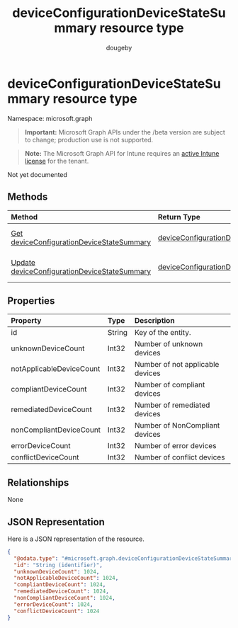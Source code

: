 ﻿---
title: "deviceConfigurationDeviceStateSummary resource type"
description: "Not yet documented"
author: "dougeby"
localization_priority: Normal
ms.prod: "intune"
doc_type: resourcePageType
---

# deviceConfigurationDeviceStateSummary resource type

Namespace: microsoft.graph

> **Important:** Microsoft Graph APIs under the /beta version are subject to change; production use is not supported.

> **Note:** The Microsoft Graph API for Intune requires an [active Intune license](https://go.microsoft.com/fwlink/?linkid=839381) for the tenant.

Not yet documented

## Methods

| Method                                                                                                                     | Return Type                                                                                                        | Description                                                                                                                                                         |
| :------------------------------------------------------------------------------------------------------------------------- | :----------------------------------------------------------------------------------------------------------------- | :------------------------------------------------------------------------------------------------------------------------------------------------------------------ |
| [Get deviceConfigurationDeviceStateSummary](../api/intune-deviceconfig-deviceconfigurationdevicestatesummary-get.md)       | [deviceConfigurationDeviceStateSummary](../resources/intune-deviceconfig-deviceconfigurationdevicestatesummary.md) | Read properties and relationships of the [deviceConfigurationDeviceStateSummary](../resources/intune-deviceconfig-deviceconfigurationdevicestatesummary.md) object. |
| [Update deviceConfigurationDeviceStateSummary](../api/intune-deviceconfig-deviceconfigurationdevicestatesummary-update.md) | [deviceConfigurationDeviceStateSummary](../resources/intune-deviceconfig-deviceconfigurationdevicestatesummary.md) | Update the properties of a [deviceConfigurationDeviceStateSummary](../resources/intune-deviceconfig-deviceconfigurationdevicestatesummary.md) object.               |

## Properties

| Property                 | Type   | Description                      |
| :----------------------- | :----- | :------------------------------- |
| id                       | String | Key of the entity.               |
| unknownDeviceCount       | Int32  | Number of unknown devices        |
| notApplicableDeviceCount | Int32  | Number of not applicable devices |
| compliantDeviceCount     | Int32  | Number of compliant devices      |
| remediatedDeviceCount    | Int32  | Number of remediated devices     |
| nonCompliantDeviceCount  | Int32  | Number of NonCompliant devices   |
| errorDeviceCount         | Int32  | Number of error devices          |
| conflictDeviceCount      | Int32  | Number of conflict devices       |

## Relationships

None

## JSON Representation

Here is a JSON representation of the resource.

<!-- {
  "blockType": "resource",
  "keyProperty": "id",
  "@odata.type": "microsoft.graph.deviceConfigurationDeviceStateSummary"
}
-->

```json
{
  "@odata.type": "#microsoft.graph.deviceConfigurationDeviceStateSummary",
  "id": "String (identifier)",
  "unknownDeviceCount": 1024,
  "notApplicableDeviceCount": 1024,
  "compliantDeviceCount": 1024,
  "remediatedDeviceCount": 1024,
  "nonCompliantDeviceCount": 1024,
  "errorDeviceCount": 1024,
  "conflictDeviceCount": 1024
}
```
